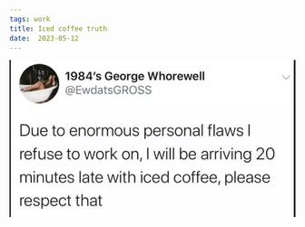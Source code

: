 ```yaml
---
tags: work
title: Iced coffee truth
date:  2023-05-12
---
```


![ icedcoffee.png](https://raw.githubusercontent.com/muneer78/muneer78.github.io/master/images/icedcoffee.png)
        
